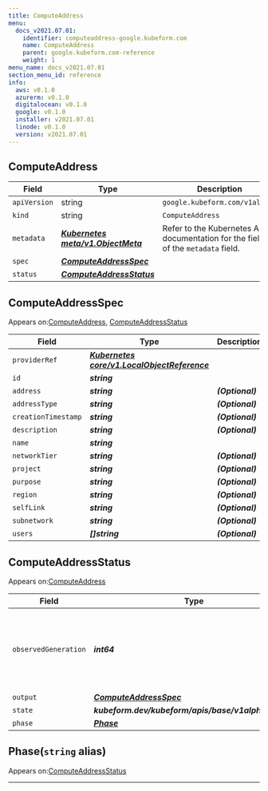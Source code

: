 ```yaml
---
title: ComputeAddress
menu:
  docs_v2021.07.01:
    identifier: computeaddress-google.kubeform.com
    name: ComputeAddress
    parent: google.kubeform.com-reference
    weight: 1
menu_name: docs_v2021.07.01
section_menu_id: reference
info:
  aws: v0.1.0
  azurerm: v0.1.0
  digitalocean: v0.1.0
  google: v0.1.0
  installer: v2021.07.01
  linode: v0.1.0
  version: v2021.07.01
---
```


## ComputeAddress
| Field | Type | Description |
| ------ | ----- | ----------- |
| `apiVersion` | string | `google.kubeform.com/v1alpha1` |
|    `kind` | string | `ComputeAddress` |
| `metadata` | ***[Kubernetes meta/v1.ObjectMeta](https://v1-18.docs.kubernetes.io/docs/reference/generated/kubernetes-api/v1.18/#objectmeta-v1-meta)***|Refer to the Kubernetes API documentation for the fields of the `metadata` field.|
| `spec` | ***[ComputeAddressSpec](#computeaddressspec)***||
| `status` | ***[ComputeAddressStatus](#computeaddressstatus)***||
## ComputeAddressSpec

Appears on:[ComputeAddress](#computeaddress), [ComputeAddressStatus](#computeaddressstatus)

| Field | Type | Description |
| ------ | ----- | ----------- |
| `providerRef` | ***[Kubernetes core/v1.LocalObjectReference](https://v1-18.docs.kubernetes.io/docs/reference/generated/kubernetes-api/v1.18/#localobjectreference-v1-core)***||
| `id` | ***string***||
| `address` | ***string***| ***(Optional)*** |
| `addressType` | ***string***| ***(Optional)*** |
| `creationTimestamp` | ***string***| ***(Optional)*** |
| `description` | ***string***| ***(Optional)*** |
| `name` | ***string***||
| `networkTier` | ***string***| ***(Optional)*** |
| `project` | ***string***| ***(Optional)*** |
| `purpose` | ***string***| ***(Optional)*** |
| `region` | ***string***| ***(Optional)*** |
| `selfLink` | ***string***| ***(Optional)*** |
| `subnetwork` | ***string***| ***(Optional)*** |
| `users` | ***[]string***| ***(Optional)*** |
## ComputeAddressStatus

Appears on:[ComputeAddress](#computeaddress)

| Field | Type | Description |
| ------ | ----- | ----------- |
| `observedGeneration` | ***int64***| ***(Optional)*** Resource generation, which is updated on mutation by the API Server.|
| `output` | ***[ComputeAddressSpec](#computeaddressspec)***| ***(Optional)*** |
| `state` | ***kubeform.dev/kubeform/apis/base/v1alpha1.State***| ***(Optional)*** |
| `phase` | ***[Phase](#phase)***| ***(Optional)*** |
## Phase(`string` alias)

Appears on:[ComputeAddressStatus](#computeaddressstatus)

---

